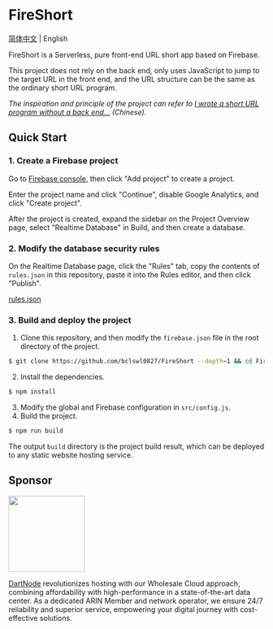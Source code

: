 # FireShort

[简体中文](https://github.com/bclswl0827/FireShort/blob/master/README.md) | English

FireShort is a Serverless, pure front-end URL short app based on Firebase.

This project does not rely on the back end, only uses JavaScript to jump to the target URL in the front end, and the URL structure can be the same as the ordinary short URL program.

*The inspiration and principle of the project can refer to [I wrote a short URL program without a back end...](https://ibcl.us/ShortLink-Firebase_20230626/) (Chinese).*

## Quick Start

### 1. Create a Firebase project

Go to [Firebase console](https://console.firebase.google.com/), then click "Add project" to create a project.

Enter the project name and click "Continue", disable Google Analytics, and click "Create project".

After the project is created, expand the sidebar on the Project Overview page, select "Realtime Database" in Build, and then create a database.

### 2. Modify the database security rules

On the Realtime Database page, click the "Rules" tab, copy the contents of `rules.json` in this repository, paste it into the Rules editor, and then click "Publish".

[rules.json](https://github.com/bclswl0827/FireShort/blob/master/rules.json)

### 3. Build and deploy the project

1. Clone this repository, and then modify the `firebase.json` file in the root directory of the project.
```bash
$ git clone https://github.com/bclswl0827/FireShort --depth=1 && cd FireShort
```
2. Install the dependencies.
```bash
$ npm install
```
3. Modify the global and Firebase configuration in `src/config.js`.
4. Build the project.
```bash
$ npm run build
```

The output `build` directory is the project build result, which can be deployed to any static website hosting service.

## Sponsor

<a href="https://dartnode.com"><img src="https://dartnode.com/assets/dash/images/brand/favicon2.png" alt="" width="150px"></a>

[DartNode](https://dartnode.com) revolutionizes hosting with our Wholesale Cloud approach, combining affordability with high-performance in a state-of-the-art data center. As a dedicated ARIN Member and network operator, we ensure 24/7 reliability and superior service, empowering your digital journey with cost-effective solutions.
